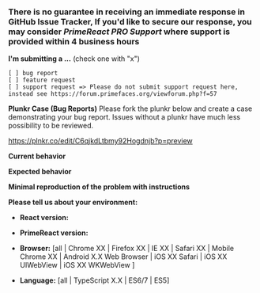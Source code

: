 ### There is no guarantee in receiving an immediate response in GitHub Issue Tracker, If you'd like to secure our response, you may consider *PrimeReact PRO Support* where support is provided within 4 business hours

**I'm submitting a ...**  (check one with "x")
```
[ ] bug report
[ ] feature request
[ ] support request => Please do not submit support request here, instead see https://forum.primefaces.org/viewforum.php?f=57
```

**Plunkr Case (Bug Reports)**
Please fork the plunkr below and create a case demonstrating your bug report. Issues without a plunkr have much less possibility to be reviewed.

https://plnkr.co/edit/C6qjkdLtbmy92Hogdnjb?p=preview

**Current behavior**
<!-- Describe how the bug manifests. -->

**Expected behavior**
<!-- Describe what the behavior would be without the bug. -->

**Minimal reproduction of the problem with instructions**
<!--
If the current behavior is a bug or you can illustrate your feature request better with an example, 
please provide the *STEPS TO REPRODUCE* and if possible a *MINIMAL DEMO* of the problem via
https://plnkr.co or similar (you can use this template as a starting point: http://plnkr.co/edit/tpl:AvJOMERrnz94ekVua0u5).
-->

**Please tell us about your environment:**
<!-- Operating system, IDE, package manager, HTTP server, ... -->

* **React version:**
<!-- Check whether this is still an issue in the most recent React version -->

* **PrimeReact version:**
<!-- Check whether this is still an issue in the most recent PrimeReact version -->

* **Browser:** [all | Chrome XX | Firefox XX | IE XX | Safari XX | Mobile Chrome XX | Android X.X Web Browser | iOS XX Safari | iOS XX UIWebView | iOS XX WKWebView ]
<!-- All browsers where this could be reproduced -->
 
* **Language:** [all | TypeScript X.X | ES6/7 | ES5]

